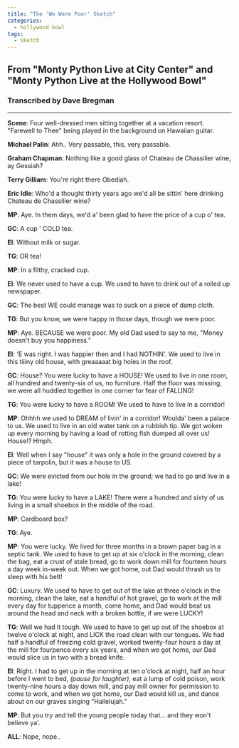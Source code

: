 ```yaml
---
title: "The 'We Were Poor' Sketch"
categories:
  - hollywood bowl
tags:
  - sketch
---
```


## From "Monty Python Live at City Center" and "Monty Python Live at the Hollywood Bowl"
### Transcribed by Dave Bregman

---

**Scene**: Four well-dressed men sitting together at a vacation resort. "Farewell to Thee" being played in the background on Hawaiian guitar.

**Michael Palin**: Ahh.. Very passable, this, very passable.

**Graham Chapman**: Nothing like a good glass of Chateau de Chassilier wine, ay Gessiah?

**Terry Gilliam**: You're right there Obediah.

**Eric Idle**: Who'd a thought thirty years ago we'd all be sittin' here drinking Chateau de Chassilier wine?

**MP**: Aye. In them days, we'd a' been glad to have the price of a cup o' tea.

**GC**: A cup ' COLD tea.

**EI**: Without milk or sugar.

**TG**: OR tea!

**MP**: In a filthy, cracked cup.

**EI**: We never used to have a cup. We used to have to drink out of a rolled up newspaper.

**GC**: The best WE could manage was to suck on a piece of damp cloth.

**TG**: But you know, we were happy in those days, though we were poor.

**MP**: Aye. BECAUSE we were poor. My old Dad used to say to me, "Money doesn't buy you happiness."

**EI**: 'E was right. I was happier then and I had NOTHIN'. We used to live in this tiiiny old house, with greaaaaat big holes in the roof.

**GC**: House? You were lucky to have a HOUSE! We used to live in one room, all hundred and twenty-six of us, no furniture. Half the floor was missing; we were all huddled together in one corner for fear of FALLING!

**TG**: You were lucky to have a ROOM! We used to have to live in a corridor!

**MP**: Ohhhh we used to DREAM of livin' in a corridor! Woulda' been a palace to us. We used to live in an old water tank on a rubbish tip. We got woken up every morning by having a load of rotting fish dumped all over us! House!? Hmph.

**EI**: Well when I say "house" it was only a hole in the ground covered by a piece of tarpolin, but it was a house to US.

**GC**: We were evicted from our hole in the ground; we had to go and live in a lake!

**TG**: You were lucky to have a LAKE! There were a hundred and sixty of us living in a small shoebox in the middle of the road.

**MP**: Cardboard box?

**TG**: Aye.

**MP**: You were lucky. We lived for three months in a brown paper bag in a septic tank. We used to have to get up at six o'clock in the morning, clean the bag, eat a crust of stale bread, go to work down mill for fourteen hours a day week in-week out. When we got home, out Dad would thrash us to sleep with his belt!

**GC**: Luxury. We used to have to get out of the lake at three o'clock in the morning, clean the lake, eat a handful of hot gravel, go to work at the mill every day for tuppence a month, come home, and Dad would beat us around the head and neck with a broken bottle, if we were LUCKY!

**TG**: Well we had it tough. We used to have to get up out of the shoebox at twelve o'clock at night, and LICK the road clean with our tongues. We had half a handful of freezing cold gravel, worked twenty-four hours a day at the mill for fourpence every six years, and when we got home, our Dad would slice us in two with a bread knife.

**EI**: Right. I had to get up in the morning at ten o'clock at night, half an hour before I went to bed, _(pause for laughter)_, eat a lump of cold poison, work twenty-nine hours a day down mill, and pay mill owner for permission to come to work, and when we got home, our Dad would kill us, and dance about on our graves singing "Hallelujah."

**MP**: But you try and tell the young people today that... and they won't believe ya'.

**ALL**: Nope, nope..